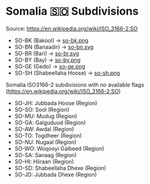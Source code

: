 # Somalia 🇸🇴 Subdivisions

Source: https://en.wikipedia.org/wiki/ISO_3166-2:SO

* SO-BK (Bakool) -> [so-bk.png](https://github.com/amckenna41/iso3166-flag-icons/blob/main/iso3166-2-icons/SO/so-bk.png)
* SO-BN (Banaadir) -> [so-bn.svg](https://github.com/amckenna41/iso3166-flag-icons/blob/main/iso3166-2-icons/SO/so-bn.svg)
* SO-BR (Bari) -> [so-br.svg](https://github.com/amckenna41/iso3166-flag-icons/blob/main/iso3166-2-icons/SO/so-br.svg)
* SO-BY (Bay) -> [so-by.png](https://github.com/amckenna41/iso3166-flag-icons/blob/main/iso3166-2-icons/SO/so-by.png)
* SO-GE (Gedo) -> [so-ge.png](https://github.com/amckenna41/iso3166-flag-icons/blob/main/iso3166-2-icons/SO/so-ge.png)
* SO-SH (Shabeellaha Hoose) -> [so-sh.png](https://github.com/amckenna41/iso3166-flag-icons/blob/main/iso3166-2-icons/SO/so-sh.png)

Somalia ISO3166-2 subdivisions with no available flags (https://en.wikipedia.org/wiki/ISO_3166-2:SO)

* SO-JH: Jubbada Hoose (Region)
* SO-SO: Sool (Region)
* SO-MU: Mudug (Region)
* SO-GA: Galguduud (Region)
* SO-AW: Awdal (Region)
* SO-TO: Togdheer (Region)
* SO-NU: Nugaal (Region)
* SO-WO: Woqooyi Galbeed (Region)
* SO-SA: Sanaag (Region)
* SO-HI: Hiiraan (Region)
* SO-SD: Shabeellaha Dhexe (Region)
* SO-JD: Jubbada Dhexe (Region)